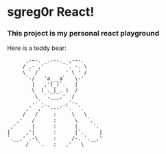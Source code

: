 
# sgreg0r React!


### This project is my personal react playground

Here is a teddy bear:

          ,-~-. _.---._ ,-~-.
         / .- ,'       `. -. \
         \ ` /`        ' \ ' /
          `-/   'a___a`   \-'
            |   ,'(_)`.   |
            \  ( ._|_. )  /
             \  `.___,'  /
            .-`._     _,'-.
          ,'  ,' `---' `.  `.
         /   /     :     \   \
       ,'   /      :      \   `.
     ,'     |      :      |     `.
    |     ,'|      :      |`.     |
    `.__,' .-\     :     /-. `.__,'
          /   `.   :   ,'   \
